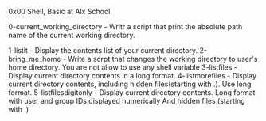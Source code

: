 0x00 Shell, Basic at Alx School

0-current_working_directory - Writr a script that print the absolute path name of the current working directory.

1-listit - Display the contents list of your current directory.
2-bring_me_home - Write a scrpt that changes the working directory to user's home directory. You are not allow to use any shell variable
3-listfiles - Display current directory contents in  a long format.
4-listmorefiles - Display current directory contents, including hidden files(starting with .). Use long format.
5-listfilesdigitonly - Display current directory contents. Long format with user and group IDs displayed numerically And hidden files (starting with .)
